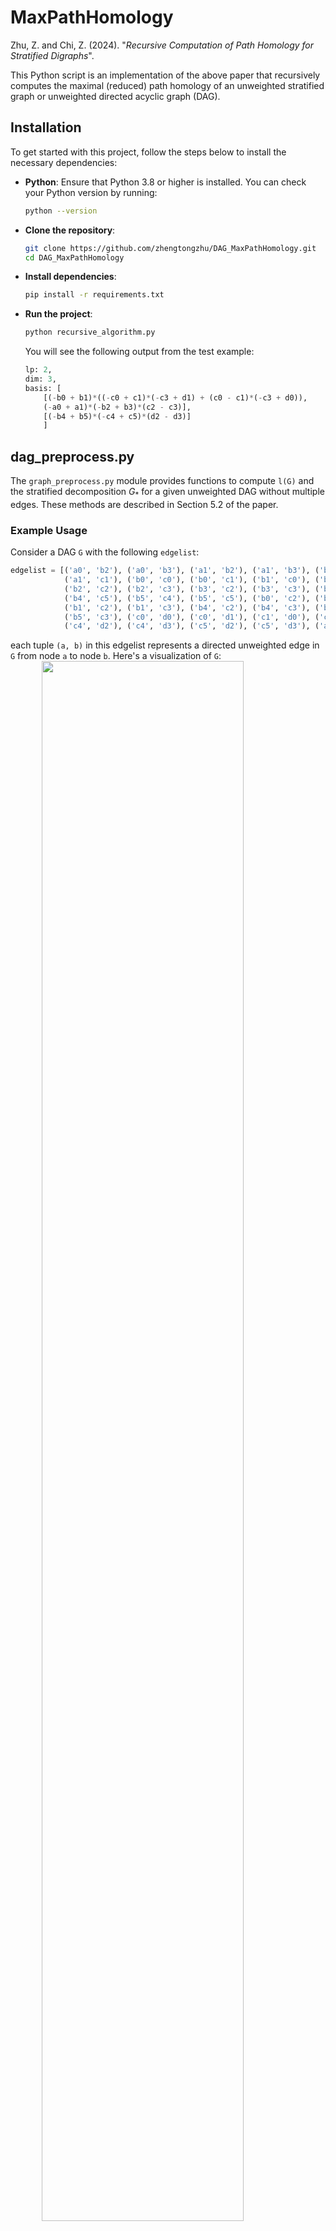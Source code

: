 # MaxPathHomology
Zhu, Z. and Chi, Z. (2024). "*Recursive Computation of Path Homology for Stratified Digraphs*".

This Python script is an implementation of the above paper that recursively computes the maximal (reduced) path homology of an unweighted stratified graph or unweighted directed acyclic graph (DAG).

## Installation
To get started with this project, follow the steps below to install the necessary dependencies:

- **Python**: Ensure that Python 3.8 or higher is installed. You can check your Python version by running:
    ```bash
    python --version
    ```
- **Clone the repository**:
    ```bash
    git clone https://github.com/zhengtongzhu/DAG_MaxPathHomology.git
    cd DAG_MaxPathHomology
    ```
- **Install dependencies**:
    ```bash
    pip install -r requirements.txt
    ```
- **Run the project**:
    ```bash
    python recursive_algorithm.py
    ```

    You will see the following output from the test example:
    ```python
    lp: 2,
    dim: 3,
    basis: [
        [(-b0 + b1)*((-c0 + c1)*(-c3 + d1) + (c0 - c1)*(-c3 + d0)), 
        (-a0 + a1)*(-b2 + b3)*(c2 - c3)], 
        [(-b4 + b5)*(-c4 + c5)*(d2 - d3)]
        ]
    ```

## dag_preprocess.py
The `graph_preprocess.py` module provides functions to compute `l(G)` and the stratified decomposition $G_*$ for a given unweighted DAG without multiple edges. These methods are described in Section 5.2 of the paper.

### Example Usage
Consider a DAG `G` with the following `edgelist`:

```python
edgelist = [('a0', 'b2'), ('a0', 'b3'), ('a1', 'b2'), ('a1', 'b3'), ('b4', 'd1'), 
            ('a1', 'c1'), ('b0', 'c0'), ('b0', 'c1'), ('b1', 'c0'), ('b1', 'c1'), 
            ('b2', 'c2'), ('b2', 'c3'), ('b3', 'c2'), ('b3', 'c3'), ('b4', 'c4'), 
            ('b4', 'c5'), ('b5', 'c4'), ('b5', 'c5'), ('b0', 'c2'), ('b0', 'c3'), 
            ('b1', 'c2'), ('b1', 'c3'), ('b4', 'c2'), ('b4', 'c3'), ('b5', 'c2'), 
            ('b5', 'c3'), ('c0', 'd0'), ('c0', 'd1'), ('c1', 'd0'), ('c1', 'd1'), 
            ('c4', 'd2'), ('c4', 'd3'), ('c5', 'd2'), ('c5', 'd3'), ('a2', 'b4')]
```

each tuple `(a, b)` in this edgelist represents a directed unweighted edge in `G` from node `a` to node `b`. Here's a visualization of `G`:
<img src="figures\example_G.png" width="80%" style="display: block; margin: auto;" />

The `dag_process` function first check if the DAG `G` contains multi-edges or has a loop (based on [NetworkX](https://networkx.org/)):

```python
if len(edgelist) != len(set(edgelist)):
    raise ValueError("Error: The graph has duplicate edges.")
G = nx.DiGraph(edgelist)
if not nx.is_directed_acyclic_graph(G):
    raise ValueError("Error: The graph must be a DAG.")
```

then compute the longest path length of `G` (by [dag_longest_path_length](https://networkx.org/documentation/stable/reference/algorithms/generated/networkx.algorithms.dag.dag_longest_path_length.html#networkx.algorithms.dag.dag_longest_path_length)):

```python
lp = nx.dag_longest_path_length(G)
```

We repeatedly prune the graph using `prune` and $G_*$-algorithm (`lp_edgelist`) until the graph structure can no longer be simplified. The repetition of the `prune` and `lp_edgelist` provides a set of weakly connected components `{G_i}`. These `{G_i}` are stratified graphs, and computing the direct sum of the maximal path homology of all `G_i` is equivalent to computing the maximal path homology of `G`, which are guaranteed by Corollary 3.5 and Proposition 3.7 of the paper. For the `edgelist` above, `10` edges are removed after pruning:

- `('a2', 'b4')`: removed by `prune`.
- `('b0', 'c2')`, `('b0', 'c3')`, `('b1', 'c2')`, `('b1', 'c3')`, `('b4', 'c2')`, `('b4', 'c3')`, `('b5', 'c2')`, `('b5', 'c3')`, `('b4', 'd1')`: removed by `lp_edgelist`.

The original graph `G` is splitted into two weakly connected components:
```python
G_0: [('a0', 'b2'), ('a0', 'b3'), ('a1', 'b2'), ('a1', 'b3'), ('a1', 'c1'),
      ('b2', 'c2'), ('b2', 'c3'), ('b3', 'c2'), ('b3', 'c3'),
      ('b0', 'c0'), ('b0', 'c1'), ('b1', 'c0'), ('b1', 'c1'),
      ('c0', 'd0'), ('c0', 'd1'), ('c1', 'd0'), ('c1', 'd1')]

G_1: [('b4', 'c4'), ('b4', 'c5'), ('b5', 'c4'), ('b5', 'c5'),
      ('c4', 'd2'), ('c4', 'd3'), ('c5', 'd2'), ('c5', 'd3')]
```
As shown below:
<div style="display: flex; justify-content: space-around; align-items: center; text-align: center;">
  <div>
    <img src="figures/example_G_0.png" width="45%" alt="Visualization of G_0" />
    <p>G_0</p>
  </div>
  <div>
    <img src="figures/example_G_1.png" width="45%" alt="Visualization of G_1" />
    <p>G_1</p>
  </div>
</div>

The `dag_process` returns 5 components of all `G_i`:

```python
subgraph_dict, node_counts, lp, num_graph, graph_list = dag_process(edgelist)
```

- The $i^{th}$ element of `subgraph_dict` is a dictionary represents `G_i`, where each key is a layer index (start from `0`) and the value corresponding to the key is the set of nodes in that layer. For example, in the `edgelist` above, the `subgraph_dict` is:

```python
subgraph_dict = [
    {0: {'b1', 'a1', 'b0', 'a0'}, 1: {'c1', 'b2', 'b3', 'c0'}, 2: {'c2', 'c3', 'd1', 'd0'}},
    {0: {'b5', 'b4'}, 1: {'c5', 'c4'}, 2: {'d3', 'd2'}}
    ]
```
`c2` is a node in `G_0`'s `2`nd layer and `c4` is a node in `G_1`'s `1`st layer.

- The `i`$^{th}$ element of `node_counts` represents the number of nodes in different layer of `G_i`. From the `subgraph_dict` above we know that

```python
node_counts = [
    [4, 4, 4], 
    [2, 2, 2]
    ]
```
where `[4, 4, 4]` means `G_0` has `4` nodes in layer `0`, `4` nodes in layer `1`, and `4` nodes in layer `2`.

- `lp` is the longest path length of `G` as described above (`lp = l(G)`). Here `lp = 2`.
- `num_graph` is the cardinality of `{G_i}`. Here `num_graph = 2`.
- `graph_list` is a list where each element `G_i` is stored as an instance of the `nx.DiGraph` class.

## recursive_algrithm.py
The `recursive_algrithm.py` includes the main algorithm `max_path_homology` to compute the maximal path homology for an unweighted stratified graph. Along with `graph_preprocess.py`, it also works for unweighted DAGs.

The `max_path_homology` returns `lp`, `sum_dim` and `basis`.
```python
lp, dim, basis = max_path_homology(edgelist, calculate_basis)
```
Here:
- `lp=l(G)` is the longest path length of `G`.
- `dim` is the sum of the Betti Numbers of the `lp`-dimentional (maximal) path homologies of all `G_i`.
- If the input `calculate_basis == True`, then `basis` returns a basis of the `lp`-dimensional (maximal) reduced path homology of all `G_i`, otherwise it returns `None`.

For the `edgelist` above, if `calculate_basis == True`:
```python
lp = 2
sum_dim = 3
basis = [
    [(-b0 + b1)*((-c0 + c1)*(-c3 + d1) + (c0 - c1)*(-c3 + d0)), 
    (-a0 + a1)*(-b2 + b3)*(c2 - c3)], 
    [(-b4 + b5)*(-c4 + c5)*(d2 - d3)]
    ]
```
## general_algorithm.py
The `general_algorithm.py` is based on an implementation from the following project:

Carranza, D., Doherty, B., Kapulkin, K., Opie, M., Sarazola, M., & Wong, L. Z. (2022). *Python script for computing path homology of digraphs* (Version 1.0.0) [Computer software]. https://github.com/sheaves/path_homology.

This script implements a general algorithm for computing reduced path homology. If you use this project or its comparative implementation in your work, please also cite the above project to acknowledge their contributions.

## Other Modules
`maxpph.py`: Produces a decreasing persistence path homology plot (Section 6.2 of the paper).

`experiment_func.py`, `stratified_gamma_1_2_3.py` and `stratified_gamma_4_5.py`: Implement additional functions and simulations discussed in Section 6.1 of the paper.

`maxph_matrix.py`: Contains functions for matrix operations.

## Citation
If you find this code useful, please cite it using the following BibTeX entry:

```bibtex
@software{Zhu_Computing_the_maximal_2024,
author = {Zhu, Zhengtong and Chi, Zhiyi},
month = dec,
title = {{Computing the maximal path homology of directed acyclic graph}},
url = {https://github.com/zhengtongzhu/DAG_MaxPathHomology},
version = {1.0.0},
year = {2024}
}
```